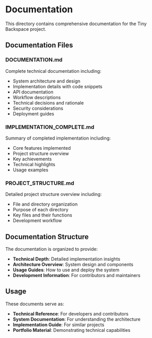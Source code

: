 # Documentation

This directory contains comprehensive documentation for the Tiny Backspace project.

## Documentation Files

### DOCUMENTATION.md

Complete technical documentation including:

- System architecture and design
- Implementation details with code snippets
- API documentation
- Workflow descriptions
- Technical decisions and rationale
- Security considerations
- Deployment guides

### IMPLEMENTATION_COMPLETE.md

Summary of completed implementation including:

- Core features implemented
- Project structure overview
- Key achievements
- Technical highlights
- Usage examples

### PROJECT_STRUCTURE.md

Detailed project structure overview including:

- File and directory organization
- Purpose of each directory
- Key files and their functions
- Development workflow

## Documentation Structure

The documentation is organized to provide:

- **Technical Depth**: Detailed implementation insights
- **Architecture Overview**: System design and components
- **Usage Guides**: How to use and deploy the system
- **Development Information**: For contributors and maintainers

## Usage

These documents serve as:

- **Technical Reference**: For developers and contributors
- **System Documentation**: For understanding the architecture
- **Implementation Guide**: For similar projects
- **Portfolio Material**: Demonstrating technical capabilities
